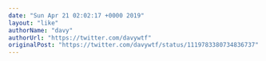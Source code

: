 ```yaml
---
date: "Sun Apr 21 02:02:17 +0000 2019"
layout: "like"
authorName: "davy"
authorUrl: "https://twitter.com/davywtf"
originalPost: "https://twitter.com/davywtf/status/1119783380734836737"
---
```


